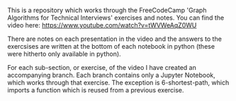 This is a repository which works through the FreeCodeCamp 'Graph Algorithms for Technical Interviews' exercises and notes.
You can find the video here: https://www.youtube.com/watch?v=tWVWeAqZ0WU

There are notes on each presentation in the video and the answers to the exercsises are written at the bottom of each notebook in python (these were hitherto only available in python).

For each sub-section, or exercise, of the video I have created an accompanying branch.
Each branch contains only a Jupyter Notebook, which works through that exercise. The exception is 6-shortest-path, which imports a function which is reused from a previous exercise.
